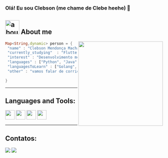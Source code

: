 ### Olá! Eu sou Clebson (me chame de Clebe heehe) 👋

## <img width="45" alt="about" src="https://raw.github.com/elizarov/elizarov/master/about.png"> About me

<img align="right" width="270" src="https://i2.wp.com/allhtaccess.info/wp-content/uploads/2018/03/programming.gif?fit=1281%2C716&ssl=1" />

```Dart
Map<String,dynamic> person = {
 "name" : "Clebson Mendonça Machado da Silva",
 "currently_studying"  : "Flutter, flask, fast api e outras coisinhas legais",
 "interest" : "Desenvolvimento mobile & BackEnd com Python",
 "languages" : ["Python", "Java", "Dart"],
 "languagesToLearn" : ["Golang", "Kotlin", "E JAVA é claro"],
 "other" : "vamos falar de corrida ? 💬",
 
}
```

 <hr>
 
## **Languages and Tools:**  

<code><img height="30" src="https://img.shields.io/badge/Python-3776AB?style=for-the-badge&logo=python&logoColor=white"></code>
<code><img height="30" src="https://img.shields.io/badge/Java-ED8B00?style=for-the-badge&logo=java&logoColor=white"></code>
<code><img height="30" src="https://user-images.githubusercontent.com/66011013/140328498-d3617f1e-9b40-41b8-a15a-3c2d3eab1f2e.jpg"></code>
<code><img height="30" src="https://user-images.githubusercontent.com/66011013/140328409-5fc567ce-1e08-44dd-ae27-364ca82b41eb.png"></code>

 <hr>
 
## **Contatos:** 
  
<div> 
  <a href = "mailto:clebmachado.em@gmail.com"><img src="https://img.shields.io/badge/-Gmail-%23333?style=for-the-badge&logo=gmail&logoColor=white" target="_blank"></a>
  <a href="https://www.linkedin.com/in/clebson-mendon%C3%A7a-691177195/" target="_blank"><img src="https://img.shields.io/badge/-LinkedIn-%230077B5?style=for-the-badge&logo=linkedin&logoColor=white" target="_blank"></a> 
</div>
